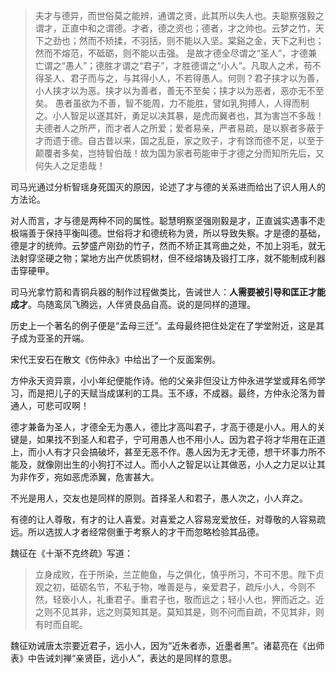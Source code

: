 > 夫才与德异，而世俗莫之能辨，通谓之贤，此其所以失人也。夫聪察强毅之谓才，正直中和之谓德。才者，德之资也；德者，才之帅也。云梦之竹，天下之劲也；然而不矫揉，不羽括，则不能以入坚。棠谿之金，天下之利也；然而不熔范，不砥砺，则不能以击强。
是故才德全尽谓之“圣人”，才德兼亡谓之“愚人”；德胜才谓之“君子”，才胜德谓之“小人”。凡取人之术，苟不得圣人、君子而与之，与其得小人，不若得愚人。何则？君子挟才以为善，小人挟才以为恶。挟才以为善者，善无不至矣；挟才以为恶者，恶亦无不至矣。
愚者虽欲为不善，智不能周，力不能胜，譬如乳狗搏人，人得而制之。小人智足以遂其奸，勇足以决其暴，是虎而翼者也，其为害岂不多哉！夫德者人之所严，而才者人之所爱；爱者易亲，严者易疏，是以察者多蔽于才而遗于德。自古昔以来，国之乱臣，家之败子，才有馀而德不足，以至于颠覆者多矣，岂特智伯哉！故为国为家者苟能审于才德之分而知所先后，又何失人之足患哉！

司马光通过分析智瑶身死国灭的原因，论述了才与德的关系进而给出了识人用人的方法论。

对人而言，才与德是两种不同的属性。聪慧明察坚强刚毅是才，正直诚实遇事不走极端善于保持平衡叫德。世俗将才和德统称为贤，所以导致失察。才是德的基础，德是才的统帅。云梦盛产刚劲的竹子，然而不矫正其弯曲之处，不加上羽毛，就无法射穿坚硬之物；棠地方出产优质铜材，但不经熔铸及锻打工序，就不能制成利器击穿硬甲。

司马光拿竹箭和青铜兵器的制作过程做类比，告诫世人：**人需要被引导和匡正才能成才**。鸟随鸾凤飞腾远，人伴贤良品自高。说的是同样的道理。

历史上一个著名的例子便是“孟母三迁”。孟母最终把住处定在了学堂附近，这是其子成为亚圣的开端。

宋代王安石在散文《伤仲永》中给出了一个反面案例。

方仲永天资异禀，小小年纪便能作诗。他的父亲非但没让方仲永进学堂或拜名师学习，而是把儿子的天赋当成谋利的工具。玉不琢，不成器。最终，方仲永沦落为普通人，可悲可叹啊！

德才兼备为圣人，才德全无为愚人，德比才高叫君子，才高于德是小人。用人的关键是，如果找不到圣人和君子，宁可用愚人也不用小人。因为君子将才华用在正道上，而小人有才只会搞破坏，甚至无恶不作。愚人因为无才无德，想干坏事力所不能及，就像刚出生的小狗打不过人。而小人之智足以让其做恶，小人之力足以让其为非作歹，宛如恶虎添翼，危害甚大。

不光是用人，交友也是同样的原则。首择圣人和君子，愚人次之，小人弃之。

有德的让人尊敬，有才的让人喜爱。对喜爱之人容易宠爱放任，对尊敬的人容易疏远。所以选拔人才者经常侧重于考察人的才干而忽略检验其品德。

魏征在《十渐不克终疏》写道：

> 立身成败，在于所染，兰芷鲍鱼，与之俱化，慎乎所习，不可不思。陛下贞观之初，砥砺名节，不私于物，唯善是与，亲爱君子，疏斥小人，今则不然，轻亵小人，礼重君子。重君子也，敬而远之；轻小人也，狎而近之。近之则不见其非，远之则莫知其是。莫知其是，则不问而自疏，不见其非，则有时而自昵。

魏征劝诫唐太宗要近君子，远小人，因为“近朱者赤，近墨者黑”。诸葛亮在《出师表》中告诫刘禅“亲贤臣，远小人”，表达的是同样的意思。
